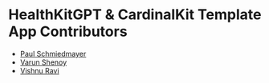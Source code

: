 <!--

This source file is part of the Stanford HealthGPT project

SPDX-FileCopyrightText: 2023 Stanford University & Project Contributors (see CONTRIBUTORS.md)

SPDX-License-Identifier: MIT
   
-->

HealthKitGPT & CardinalKit Template App Contributors
====================================================

* [Paul Schmiedmayer](https://github.com/PSchmiedmayer)
* [Varun Shenoy](https://github.com/varunshenoy)
* [Vishnu Ravi](https://github.com/vishnuravi)
